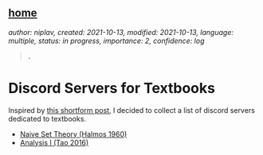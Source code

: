 [home](./index.md)
------------------

*author: niplav, created: 2021-10-13, modified: 2021-10-13, language: multiple, status: in progress,
importance: 2, confidence: log*

> __.__

Discord Servers for Textbooks
==============================

Inspired by [this shortform
post](https://www.lesswrong.com/posts/DJk86FE29ad4vr5e9/riceissa-s-shortform?commentId=W49udPvKRZB4B3snR),
I decided to collect a list of discord servers dedicated to textbooks.

* [Naive Set Theory (Halmos 1960)](https://discord.gg/sApjeGjdvx)
* [Analysis I (Tao 2016)](https://discord.gg/Jy4HZtP9pt)
